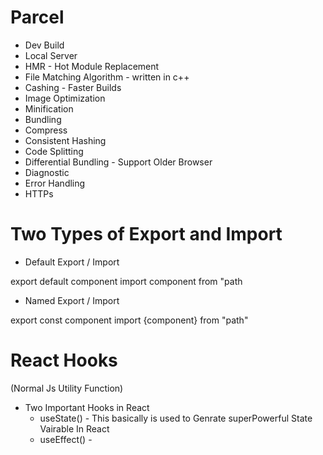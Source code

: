 # Parcel

- Dev Build
- Local Server
- HMR - Hot Module Replacement
- File Matching Algorithm - written in c++
- Cashing - Faster Builds
- Image Optimization
- Minification
- Bundling
- Compress
- Consistent Hashing
- Code Splitting
- Differential Bundling - Support Older Browser
- Diagnostic
- Error Handling
- HTTPs

# Two Types of Export and Import

- Default Export / Import

export default component
import component from "path

- Named Export / Import

export const component
import {component} from "path"

# React Hooks

(Normal Js Utility Function)

- Two Important Hooks in React
  - useState() - This basically is used to Genrate superPowerful State Vairable In React
  - useEffect() -
